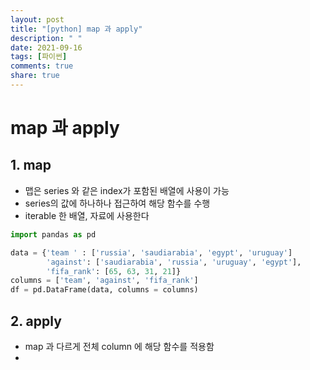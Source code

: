 ```yaml
---
layout: post
title: "[python] map 과 apply"
description: " "
date: 2021-09-16
tags: [파이썬]
comments: true
share: true
---
```


# map 과 apply

## 1. map

- 맵은 series 와 같은 index가 포함된 배열에 사용이 가능
- series의 값에 하나하나 접근하여 해당 함수를 수행
- iterable 한 배열, 자료에 사용한다

```python
import pandas as pd

data = {'team ' : ['russia', 'saudiarabia', 'egypt', 'uruguay']
        'against': ['saudiarabia', 'russia', 'uruguay', 'egypt'],
        'fifa_rank': [65, 63, 31, 21]}
columns = ['team', 'against', 'fifa_rank']
df = pd.DataFrame(data, columns = columns)

```

## 2. apply

- map 과 다르게 전체 column 에 해당 함수를 적용함
- 